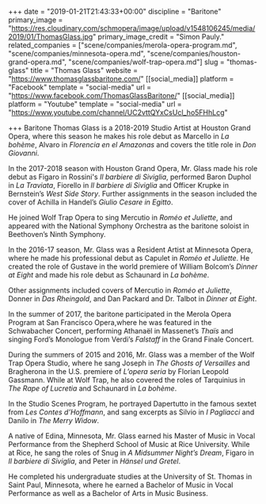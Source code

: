 +++
date = "2019-01-21T21:43:33+00:00"
discipline = "Baritone"
primary_image = "https://res.cloudinary.com/schmopera/image/upload/v1548106245/media/2019/01/ThomasGlass.jpg"
primary_image_credit = "Simon Pauly."
related_companies = ["scene/companies/merola-opera-program.md", "scene/companies/minnesota-opera.md", "scene/companies/houston-grand-opera.md", "scene/companies/wolf-trap-opera.md"]
slug = "thomas-glass"
title = "Thomas Glass"
website = "https://www.thomasglassbaritone.com/"
[[social_media]]
platform = "Facebook"
template = "social-media"
url = "https://www.facebook.com/ThomasGlassBaritone/"
[[social_media]]
platform = "Youtube"
template = "social-media"
url = "https://www.youtube.com/channel/UC2vttQYxCsUcl_ho5FHhLcg"

+++
Baritone Thomas Glass is a 2018-2019 Studio Artist at Houston Grand Opera, where this season he makes his role debut as Marcello in _La bohème_, Alvaro in _Florencia en el Amazonas_ and covers the title role in _Don Giovanni_. 

In the 2017-2018 season with Houston Grand Opera, Mr. Glass made his role debut as Figaro in Rossini's _Il barbiere di Siviglia_, performed Baron Duphol in _La Traviata_, Fiorello in _Il barbiere di Siviglia_ and Officer Krupke in Bernstein’s _West Side Story_. Further assignments in the season included the cover of Achilla in Handel’s _Giulio Cesare in Egitto_. 

He joined Wolf Trap Opera to sing Mercutio in _Roméo et Juliette_, and appeared with the National Symphony Orchestra as the baritone soloist in Beethoven’s Ninth Symphony.

In the 2016-17 season, Mr. Glass was a Resident Artist at Minnesota Opera, where he made his professional debut as Capulet in _Roméo et Juliette_. He created the role of Gustave in the world premiere of William Bolcom’s _Dinner at Eight_ and made his role debut as Schaunard in _La bohème_. 

Other assignments included covers of Mercutio in _Roméo et Juliette_, Donner in _Das Rheingold_, and Dan Packard and Dr. Talbot in _Dinner at Eight_.

In the summer of 2017, the baritone participated in the Merola Opera Program at San Francisco Opera,where he was featured in the Schwabacher Concert, performing Athanaël in Massenet’s _Thaïs_ and singing Ford’s Monologue from Verdi’s _Falstaff_ in the Grand Finale Concert. 

During the summers of 2015 and 2016, Mr. Glass was a member of the Wolf Trap Opera Studio, where he sang Joseph in _The Ghosts of Versailles_ and Bragherona in the U.S. premiere of _L’opera seria_ by Florian Leopold Gassmann.  While at Wolf Trap, he also covered the roles of Tarquinius in _The Rape of Lucretia_ and Schaunard in _La bohème_. 

In the Studio Scenes Program, he portrayed Dapertutto in the famous sextet from _Les Contes d’Hoffmann_, and sang excerpts as Silvio in _I Pagliacci_ and Danilo in _The Merry Widow_.

A native of Edina, Minnesota, Mr. Glass earned his Master of Music in Vocal Performance from the Shepherd School of Music at Rice University.  While at Rice, he sang the roles of Snug in _A Midsummer Night’s Dream_, Figaro in _Il barbiere di Siviglia_, and Peter in _Hänsel und Gretel_.  

He completed his undergraduate studies at the University of St. Thomas in Saint Paul, Minnesota, where he earned a Bachelor of Music in Vocal Performance as well as a Bachelor of Arts in Music Business. 